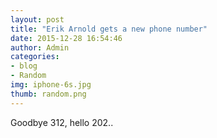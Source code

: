 ```yaml
---
layout: post
title: "Erik Arnold gets a new phone number"
date: 2015-12-28 16:54:46
author: Admin
categories:
- blog
- Random
img: iphone-6s.jpg
thumb: random.png
---
```


Goodbye 312, hello 202..
